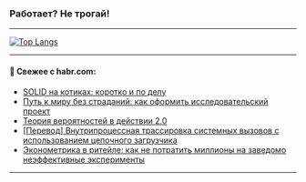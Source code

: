 ### Работает? Не трогай!

---
<!--
#### 🛠️ Technical stack:

![Java](https://img.shields.io/badge/Java-informational?logo=Oracle&style=flat&logoColor=white&color=FF4500)
![Kotlin](https://img.shields.io/badge/Kotlin-informational?logo=Kotlin&style=flat&logoColor=white&color=774D97)
![TS](https://img.shields.io/badge/TypeScript-informational?logo=typeScript&style=flat&logoColor=black&color=017acc)
![Python](https://img.shields.io/badge/Python-informational?logo=Python&style=flat&logoColor=black&color=ffdd54) <br>
![Spring](https://img.shields.io/badge/Spring-informational?logo=Spring&style=flat&logoColor=white&color=6DB33F) 
![SpringBoot](https://img.shields.io/badge/SpringBoot-informational?logo=SpringBoot&style=flat&logoColor=white&color=6DB33F)
![Nest](https://img.shields.io/badge/NestJS-informational?logo=NestJS&style=flat&logoColor=white&color=E0234E) 
![NodeJS](https://img.shields.io/badge/NodeJS-informational?logo=node.js&style=flat&logoColor=white&color=70A760)<br>
![PostgreSQL](https://img.shields.io/badge/PostgreSQL-informational?logo=PostgreSQL&style=flat&logoColor=white&color=DAA520)
![MongoDB](https://img.shields.io/badge/MongoDB-informational?logo=MongoDB&style=flat&logoColor=white&color=870000)
![Apache](https://img.shields.io/badge/Apache-informational?logo=apache&style=flat&logoColor=white&color=f74e28)

___ 
-->

<!--- #### 🛠️ : --->

[![Top Langs](https://github-readme-stats-82jvfl3w3-advtsettinggmailcoms-projects.vercel.app/api/top-langs/?username=zloylis&langs_count=10&hide_title=true&title_color=e6edf3&size_weight=0.5&count_weight=0.5&layout=compact&hide_progress=true&hide_border=true&theme=dracula)](https://github.com/zloylis)

<!---


####  :octocat:&nbsp;&nbsp; Статистика:

![GitHub stats](https://github-readme-stats-u2qms2cxw-advtsettinggmailcoms-projects.vercel.app/api?username=zloylis&show_icons=true&hide_border=true&theme=dracula&title_color=e6edf3&include_all_commits=true&count_private=true&hide_rank=false&hide_title=true&rank_icon=github)
-->
---

#### 💬 Свежее с habr.com:

<!-- BLOG-POST-LIST:START -->
- [SOLID на котиках: коротко и по делу](https://habr.com/ru/companies/otus/articles/874104/?utm_source=habrahabr&utm_medium=rss&utm_campaign=874104)
- [Путь к миру без страданий: как оформить исследовательский проект](https://habr.com/ru/companies/avito/articles/873856/?utm_source=habrahabr&utm_medium=rss&utm_campaign=873856)
- [Теория вероятностей в действии 2.0](https://habr.com/ru/articles/874226/?utm_source=habrahabr&utm_medium=rss&utm_campaign=874226)
- [[Перевод] Внутрипроцессная трассировка системных вызовов с использованием цепочного загрузчика](https://habr.com/ru/companies/timeweb/articles/874194/?utm_source=habrahabr&utm_medium=rss&utm_campaign=874194)
- [Эконометрика в ритейле: как не потратить миллионы на заведомо неэффективные эксперименты](https://habr.com/ru/companies/X5Tech/articles/874190/?utm_source=habrahabr&utm_medium=rss&utm_campaign=874190)
<!-- BLOG-POST-LIST:END -->

---
